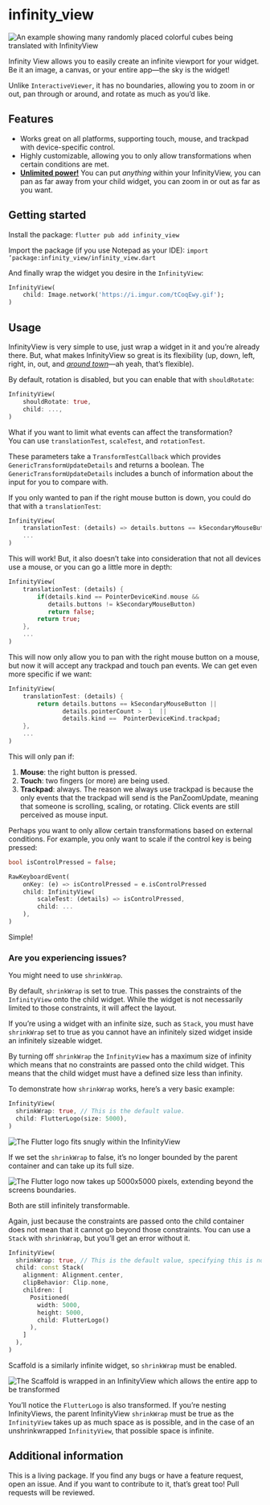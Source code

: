 # infinity_view


![An example showing many randomly placed colorful cubes being translated with InfinityView](https://github.com/JediBurrell/infinity_view/blob/main/example/example.gif)

  Infinity View allows you to easily create an infinite viewport for your widget. Be it an image, a canvas, or your entire app—the sky is the widget!

Unlike `InteractiveViewer`, it has no boundaries, allowing you to zoom in or out, pan through or around, and rotate as much as you’d like.

##  Features

* Works great on all platforms, supporting touch, mouse, and trackpad with device-specific control.
* Highly customizable, allowing you to only allow transformations when certain conditions are met.
* [**Unlimited power!**](https://www.youtube.com/watch?v=e_DqV1xdf-Y) You can put _anything_ within your InfinityView, you can pan as far away from your child widget, you can zoom in or out as far as you want.
  

##  Getting started

Install the package:
  `flutter pub add infinity_view`

Import the package (if you use Notepad as your IDE):
`import ‘package:infinity_view/infinity_view.dart`

And finally wrap the widget you desire in the `InfinityView`:

```dart
InfinityView(
	child: Image.network('https://i.imgur.com/tCoqEwy.gif');
)
```
  

##  Usage

  

InfinityView is very simple to use, just wrap a widget in it and you’re already there. But, what makes InfinityView so great is its flexibility (up, down, left, right, in, out, and [_around town_](https://www.youtube.com/watch?v=XCXl0Y8Q3GI)—ah yeah, that’s flexible).

By default, rotation is disabled, but you can enable that with `shouldRotate`:

```dart
InfinityView(
	shouldRotate: true,
	child: ...,
)
```

What if you want to limit what events can affect the transformation?  
You can use `translationTest`, `scaleTest`, and `rotationTest`.

These parameters take a `TransformTestCallback` which provides `GenericTransformUpdateDetails` and returns a boolean. The `GenericTransformUpdateDetails` includes a bunch of information about the input for you to compare with.

If you only wanted to pan if the right mouse button is down, you could do that with a `translationTest`:

```dart
InfinityView(
	translationTest: (details) => details.buttons == kSecondaryMouseButton,
	...
)
```
  This will work! But, it also doesn’t take into consideration that not all devices use a mouse, or you can go a little more in depth:
```dart
InfinityView(
	translationTest: (details) {
		if(details.kind == PointerDeviceKind.mouse &&
		   details.buttons != kSecondaryMouseButton)
		   return false;
		return true;
	},
	...
)
```
  This will now only allow you to pan with the right mouse button on a mouse, but now it will accept any trackpad and touch pan events. We can get even more specific if we want:

```dart
InfinityView(
	translationTest: (details) {
		return details.buttons == kSecondaryMouseButton ||
			   details.pointerCount >  1  ||
			   details.kind ==  PointerDeviceKind.trackpad;
	},
	...
)
```
This will only pan if:

 1. **Mouse**: the right button is pressed.
 2. **Touch**: two fingers (or more) are being used.
 3. **Trackpad**: always.
 The reason we always use trackpad is because the only events that the trackpad will send is the PanZoomUpdate, meaning that someone is scrolling, scaling, or rotating. Click events are still perceived as mouse input.

Perhaps you want to only allow certain transformations based on external conditions. For example, you only want to scale if the control key is being pressed:

```dart
bool isControlPressed = false;

RawKeyboardEvent(
	onKey: (e) => isControlPressed = e.isControlPressed
	child: InfinityView(
		scaleTest: (details) => isControlPressed,
		child: ...
	),
)
```

Simple!

### Are you experiencing issues?
You might need to use `shrinkWrap`.

By default, `shrinkWrap` is set to true. This passes the constraints of the `InfinityView` onto the child widget. While the widget is not necessarily limited to those constraints, it will affect the layout.

If you’re using a widget with an infinite size, such as `Stack`, you must have `shrinkWrap` set to true as you cannot have an infinitely sized widget inside an infinitely sizeable widget.

By turning off `shrinkWrap` the `InfinityView` has a maximum size of infinity which means that no constraints are passed onto the child widget. This means that the child widget must have a defined size less than infinity.

To demonstrate how `shrinkWrap` works, here’s a very basic example:

```dart
InfinityView(
  shrinkWrap: true, // This is the default value.
  child: FlutterLogo(size: 5000),
)
```

![The Flutter logo fits snugly within the InfinityView](https://github.com/JediBurrell/infinity_view/blob/main/example/shrinkwrap_true.png)

If we set the `shrinkWrap` to false, it’s no longer bounded by the parent container and can take up its full size.

![The Flutter logo now takes up 5000x5000 pixels, extending beyond the screens boundaries.](https://github.com/JediBurrell/infinity_view/blob/main/example/shrinkwrap_false.png)

Both are still infinitely transformable.

Again, just because the constraints are passed onto the child container does not mean that it cannot go beyond those constraints. You can use a `Stack` with `shrinkWrap`, but you’ll get an error without it.

```dart
InfinityView(
  shrinkWrap: true, // This is the default value, specifying this is not required.
  child: const Stack(
    alignment: Alignment.center,
    clipBehavior: Clip.none,
    children: [
      Positioned(
        width: 5000,
        height: 5000,
        child: FlutterLogo()
      ),
    ]
  ),
)
```

Scaffold is a similarly infinite widget, so `shrinkWrap` must be enabled.

![The Scaffold is wrapped in an InfinityView which allows the entire app to be transformed](https://github.com/JediBurrell/infinity_view/blob/main/example/scaffold.png)

You’ll notice the `FlutterLogo` is also transformed. If you’re nesting InfinityViews, the parent InfinityView `shrinkWrap` must be true as the `InfinityView` takes up as much space as is possible, and in the case of an unshrinkwrapped `InfinityView`, that possible space is infinite.

##  Additional information

  

This is a living package. If you find any bugs or have a feature request, open an issue. And if you want to contribute to it, that’s great too! Pull requests will be reviewed.